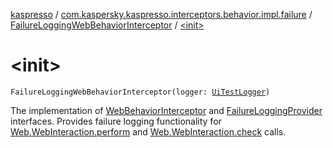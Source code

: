 [kaspresso](../../index.md) / [com.kaspersky.kaspresso.interceptors.behavior.impl.failure](../index.md) / [FailureLoggingWebBehaviorInterceptor](index.md) / [&lt;init&gt;](./-init-.md)

# &lt;init&gt;

`FailureLoggingWebBehaviorInterceptor(logger: `[`UiTestLogger`](../../com.kaspersky.kaspresso.logger/-ui-test-logger.md)`)`

The implementation of [WebBehaviorInterceptor](../../com.kaspersky.kaspresso.interceptors.behavior/-web-behavior-interceptor.md) and [FailureLoggingProvider](../../com.kaspersky.kaspresso.failure/-failure-logging-provider/index.md) interfaces.
Provides failure logging functionality for [Web.WebInteraction.perform](#) and [Web.WebInteraction.check](#) calls.

